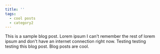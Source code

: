```yaml
---
title: ''
tags:
  - cool posts
  - category2
---
```


This is a sample blog post. Lorem ipsum I can't remember the rest of lorem ipsum and don't have an internet connection right now. Testing testing testing this blog post. Blog posts are cool. 
